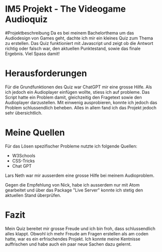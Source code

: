 # IM5 Projekt - The Videogame Audioquiz
#Projektbeschreibung
Da es bei meinem Bachelorthema um das Audiodesign von Games geht, dachte ich mir ein kleines Quiz zum Thema zu erstellen.
Das Quiz funktioniert mit Javascript und zeigt ob die Antwort richtig oder falsch war, den aktuellen Punktestand, sowie das finale Ergebnis.
Viel Spass damit!

# Herausforderungen
Für die Grundfunktionen des Quiz war ChatGPT mir eine grosse Hilfe. Als ich jedoch ein Audioplayer einfügen wollte, stiess ich auf probleme. Das Script hatte ein Problem damit, gleichzeitig den Fragetext sowie den Audioplayer darzustellen. Mit einwenig ausprobieren, konnte ich jedoch das Problem schlussendlich beheben. Alles in allem fand ich das Projekt jedoch sehr übersichtlich.

# Meine Quellen
Für das Lösen spezifischer Probleme nutzte ich folgende Quellen:

- W3Schools
- CSS-Tricks
- Chat GPT
  
Lars Neth war mir ausserdem eine grosse Hilfe bei meinem Audioproblem.

Gegen die Empfehlung von Nick, habe ich ausserdem nur mit Atom gearbeitet und über das Package "Live Server" konnte ich stetig den aktuellen Stand überprüfen.

# Fazit
Mein Quiz bereitet mir grosse Freude und ich bin froh, dass schlussendlich alles klappt. Obwohl ich mehr Freude am Fragen erstellen als am coden hatte, war es ein erfrischendes Projekt.
Ich konnte meine Kentnisse auffrischen und habe auch ein paar neue Sachen dazu gelernt.

